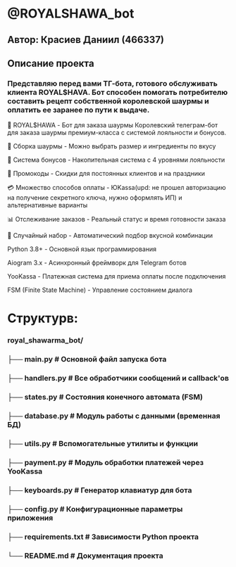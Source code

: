# @ROYALSHAWA_bot 
## Автор: Красиев Даниил (466337)
## Описание проекта
### Представляю перед вами ТГ-бота, готового обслуживать клиента ROYAL$HAVA. Бот способен помогать потребителю составить рецепт собственной королевской шаурмы и оплатить ее заранее по пути к выдаче.
🍔 ROYAL$HAWA - Бот для заказа шаурмы
Королевский телеграм-бот для заказа шаурмы премиум-класса с системой лояльности и бонусов.

🍔 Сборка шаурмы - Можно выбрать размер и ингредиенты по вкусу

💎 Система бонусов - Накопительная система с 4 уровнями лояльности

🎁 Промокоды - Скидки для постоянных клиентов и на праздники

💳 Множество способов оплаты - ЮKassa(upd: не прошел авторизацию на получение секретного ключа, нужно оформлять ИП) и альтернативные варианты

📊 Отслеживание заказов - Реальный статус и время готовности заказа

🎲 Случайный набор - Автоматический подбор вкусной комбинации



Python 3.8+ - Основной язык программирования

Aiogram 3.x - Асинхронный фреймворк для Telegram ботов

YooKassa - Платежная система для приема оплаты после подключения

FSM (Finite State Machine) - Управление состоянием диалога

# Структурв: 

###  royal_shawarma_bot/
### ├── main.py               # Основной файл запуска бота
### ├── handlers.py           # Все обработчики сообщений и callback'ов
### ├── states.py             # Состояния конечного автомата (FSM)
### ├── database.py           # Модуль работы с данными (временная БД)
### ├── utils.py              # Вспомогательные утилиты и функции
### ├── payment.py            # Модуль обработки платежей через YooKassa
### ├── keyboards.py          # Генератор клавиатур для бота
### ├── config.py             # Конфигурационные параметры приложения
### ├── requirements.txt      # Зависимости Python проекта
### └── README.md             # Документация проекта

